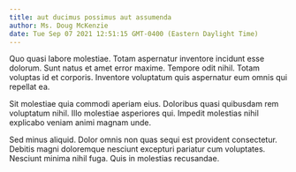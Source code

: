 ```yaml
---
title: aut ducimus possimus aut assumenda
author: Ms. Doug McKenzie
date: Tue Sep 07 2021 12:51:15 GMT-0400 (Eastern Daylight Time)
---
```

Quo quasi labore molestiae. Totam aspernatur inventore incidunt esse dolorum. Sunt natus et amet error maxime. Tempore odit nihil. Totam voluptas id et corporis. Inventore voluptatum quis aspernatur eum omnis qui repellat ea.

 Sit molestiae quia commodi aperiam eius. Doloribus quasi quibusdam rem voluptatum nihil. Illo molestiae asperiores qui. Impedit molestias nihil explicabo veniam animi magnam unde.

 Sed minus aliquid. Dolor omnis non quas sequi est provident consectetur. Debitis magni doloremque nesciunt excepturi pariatur cum voluptates. Nesciunt minima nihil fuga. Quis in molestias recusandae.